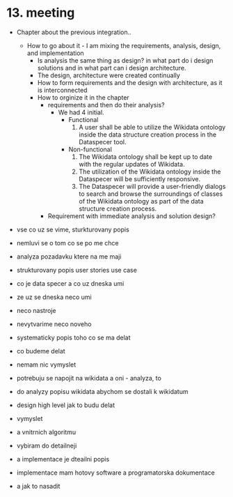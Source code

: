 # 13. meeting 

- Chapter about the previous integration..
  - How to go about it - I am mixing the requirements, analysis, design, and implementation
    - Is analysis the same thing as design? in what part do i design solutions and in what part can i design architecture.
    - The design, architecture were created continually
    - How to form requirements and the design with architecture, as it is interconnected
    - How to orginize it in the chapter
      - requirements and then do their analysis?
        - We had 4 initial.
          - Functional
            1. A user shall be able to utilize the Wikidata ontology inside the data structure creation process in the Dataspecer tool.
          - Non-functional
            1. The Wikidata ontology shall be kept up to date with the regular updates of Wikidata.
            2. The utilization of the Wikidata ontology inside the Dataspecer will be sufficiently responsive.
            3. The Dataspecer will provide a user-friendly dialogs to search and browse the surroundings of classes of the Wikidata ontology as part of the data structure creation process.
      - Requirement with immediate analysis and solution design?


- vse co uz se vime, sturkturovany popis
- nemluvi se o tom co se po me chce
- analyza pozadavku ktere na me maji
- strukturovany popis user stories use case
- co je data specer a co uz dneska umi
- ze uz se dneska neco umi
- neco nastroje
- nevytvarime neco noveho
- systematicky popis toho co se ma delat
- co budeme delat
- nemam nic vymyslet
- potrebuju se napojit na wikidata a oni - analyza, to
- do analyzy popisu wikidata abychom se dostali k wikidatum


- design high level jak to budu delat
- vymyslet 
- a vnitrnich algoritmu
- vybiram do detailneji
- a implementace je dteailni popis 


- implementace mam hotovy software a programatorska dokumentace
- a jak to nasadit